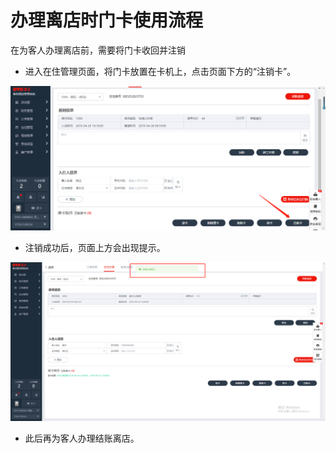 # 办理离店时门卡使用流程

在为客人办理离店前，需要将门卡收回并注销

* 进入在住管理页面，将门卡放置在卡机上，点击页面下方的“注销卡”。

![](../../.gitbook/assets/image%20%28830%29.png)

* 注销成功后，页面上方会出现提示。

![](../../.gitbook/assets/image%20%28475%29.png)

* 此后再为客人办理结账离店。

